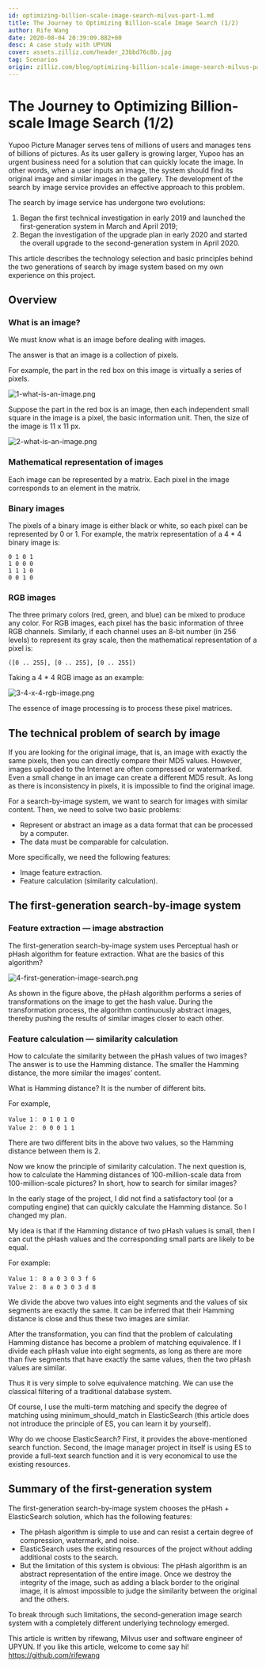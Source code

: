 ```yaml
---
id: optimizing-billion-scale-image-search-milvus-part-1.md
title: The Journey to Optimizing Billion-scale Image Search (1/2)
author: Rife Wang
date: 2020-08-04 20:39:09.882+00
desc: A case study with UPYUN
cover: assets.zilliz.com/header_23bbd76c8b.jpg
tag: Scenarios
origin: zilliz.com/blog/optimizing-billion-scale-image-search-milvus-part-1
---
```


# The Journey to Optimizing Billion-scale Image Search (1/2)

Yupoo Picture Manager serves tens of millions of users and manages tens of billions of pictures. As its user gallery is growing larger, Yupoo has an urgent business need for a solution that can quickly locate the image. In other words, when a user inputs an image, the system should find its original image and similar images in the gallery. The development of the search by image service provides an effective approach to this problem.

The search by image service has undergone two evolutions:

1. Began the first technical investigation in early 2019 and launched the first-generation system in March and April 2019;
2. Began the investigation of the upgrade plan in early 2020 and started the overall upgrade to the second-generation system in April 2020.

This article describes the technology selection and basic principles behind the two generations of search by image system based on my own experience on this project.

## Overview

### What is an image?

We must know what is an image before dealing with images.

The answer is that an image is a collection of pixels.

For example, the part in the red box on this image is virtually a series of pixels.

![1-what-is-an-image.png](https://assets.zilliz.com/1_what_is_an_image_021e0280cc.png "A series of pixels.")

Suppose the part in the red box is an image, then each independent small square in the image is a pixel, the basic information unit. Then, the size of the image is 11 x 11 px.

![2-what-is-an-image.png](https://assets.zilliz.com/2_what_is_an_image_602a91b4a0.png "What is an image.")

### Mathematical representation of images

Each image can be represented by a matrix. Each pixel in the image corresponds to an element in the matrix.

### Binary images

The pixels of a binary image is either black or white, so each pixel can be represented by 0 or 1.
For example, the matrix representation of a 4 \* 4 binary image is:

    0 1 0 1
    1 0 0 0
    1 1 1 0
    0 0 1 0

### RGB images

The three primary colors (red, green, and blue) can be mixed to produce any color. For RGB images, each pixel has the basic information of three RGB channels. Similarly, if each channel uses an 8-bit number (in 256 levels) to represent its gray scale, then the mathematical representation of a pixel is:

    ([0 .. 255], [0 .. 255], [0 .. 255])

Taking a 4 \* 4 RGB image as an example:

![3-4-x-4-rgb-image.png](https://assets.zilliz.com/3_4_x_4_rgb_image_136cec77ce.png "A 4 \* 4 RGB image.")

The essence of image processing is to process these pixel matrices.

## The technical problem of search by image

If you are looking for the original image, that is, an image with exactly the same pixels, then you can directly compare their MD5 values. However, images uploaded to the Internet are often compressed or watermarked. Even a small change in an image can create a different MD5 result. As long as there is inconsistency in pixels, it is impossible to find the original image.

For a search-by-image system, we want to search for images with similar content. Then, we need to solve two basic problems:

- Represent or abstract an image as a data format that can be processed by a computer.
- The data must be comparable for calculation.

More specifically, we need the following features:

- Image feature extraction.
- Feature calculation (similarity calculation).

## The first-generation search-by-image system

### Feature extraction — image abstraction

The first-generation search-by-image system uses Perceptual hash or pHash algorithm for feature extraction. What are the basics of this algorithm?

![4-first-generation-image-search.png](https://assets.zilliz.com/4_first_generation_image_search_ffd7088158.png "First-generation search-by-image system.")

As shown in the figure above, the pHash algorithm performs a series of transformations on the image to get the hash value. During the transformation process, the algorithm continuously abstract images, thereby pushing the results of similar images closer to each other.

### Feature calculation — similarity calculation

How to calculate the similarity between the pHash values of two images? The answer is to use the Hamming distance. The smaller the Hamming distance, the more similar the images’ content.

What is Hamming distance? It is the number of different bits.

For example,

    Value 1： 0 1 0 1 0
    Value 2： 0 0 0 1 1

There are two different bits in the above two values, so the Hamming distance between them is 2.

Now we know the principle of similarity calculation. The next question is, how to calculate the Hamming distances of 100-million-scale data from 100-million-scale pictures? In short, how to search for similar images?

In the early stage of the project, I did not find a satisfactory tool (or a computing engine) that can quickly calculate the Hamming distance. So I changed my plan.

My idea is that if the Hamming distance of two pHash values is small, then I can cut the pHash values and the corresponding small parts are likely to be equal.

For example:

    Value 1： 8 a 0 3 0 3 f 6
    Value 2： 8 a 0 3 0 3 d 8

We divide the above two values into eight segments and the values of six segments are exactly the same. It can be inferred that their Hamming distance is close and thus these two images are similar.

After the transformation, you can find that the problem of calculating Hamming distance has become a problem of matching equivalence. If I divide each pHash value into eight segments, as long as there are more than five segments that have exactly the same values, then the two pHash values are similar.

Thus it is very simple to solve equivalence matching. We can use the classical filtering of a traditional database system.

Of course, I use the multi-term matching and specify the degree of matching using minimum_should_match in ElasticSearch (this article does not introduce the principle of ES, you can learn it by yourself).

Why do we choose ElasticSearch? First, it provides the above-mentioned search function. Second, the image manager project in itself is using ES to provide a full-text search function and it is very economical to use the existing resources.

## Summary of the first-generation system

The first-generation search-by-image system chooses the pHash + ElasticSearch solution, which has the following features:

- The pHash algorithm is simple to use and can resist a certain degree of compression, watermark, and noise.
- ElasticSearch uses the existing resources of the project without adding additional costs to the search.
- But the limitation of this system is obvious: The pHash algorithm is an abstract representation of the entire image. Once we destroy the integrity of the image, such as adding a black border to the original image, it is almost impossible to judge the similarity between the original and the others.

To break through such limitations, the second-generation image search system with a completely different underlying technology emerged.

This article is written by rifewang, Milvus user and software engineer of UPYUN. If you like this article, welcome to come say hi! https://github.com/rifewang
